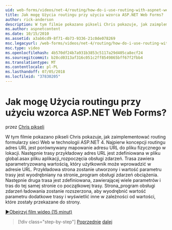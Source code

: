 ```yaml
---
uid: web-forms/videos/net-4/routing/how-do-i-use-routing-with-aspnet-web-forms
title: Jak mogę Użycia routingu przy użyciu wzorca ASP.NET Web Forms? | Microsoft Docs
author: rick-anderson
description: W tym filmie pokazano pikseli Chris pokazuje, jak zaimplementować routing formularzy sieci Web w technologii ASP.NET 4. Po pierwsze koncepcji routingu adres URL jest porównywany mapowanie adresu URL do p...
ms.author: aspnetcontent
ms.date: 10/15/2010
ms.assetid: a3ab6cd9-8f71-4b73-9336-21c0de078269
msc.legacyurl: /web-forms/videos/net-4/routing/how-do-i-use-routing-with-aspnet-web-forms
msc.type: video
ms.openlocfilehash: 4b570df24b7a931b3853c5117a29d405ca8ecf24
ms.sourcegitcommit: b28cd0313af316c051c2ff8549865bff67f2fbb4
ms.translationtype: MT
ms.contentlocale: pl-PL
ms.lasthandoff: 07/05/2018
ms.locfileid: "37830205"
---
```

<a name="how-do-i-use-routing-with-aspnet-web-forms"></a>Jak mogę Użycia routingu przy użyciu wzorca ASP.NET Web Forms?
====================
przez [Chris pikseli](https://twitter.com/chrispels)

W tym filmie pokazano pikseli Chris pokazuje, jak zaimplementować routing formularzy sieci Web w technologii ASP.NET 4. Najpierw koncepcji routingu adres URL jest porównywany mapowanie adresu URL do pliku fizycznego w lokacji. Następnie trasy przykładowy adres URL jest zdefiniowana w pliku global.asax pliku aplikacji\_rozpoczęcia obsługi zdarzeń. Trasa zawiera sparametryzowaną wartością, który użytkownik może wprowadzić w adresie URL. Przykładowa strona zostanie utworzony i wartość parametru trasy jest wyodrębniany na stronie\_program obsługi zdarzeń obciążenia. Następnie druga trasa jest zdefiniowana, zawierającej wiele parametrów i tras do tej samej stronie co początkowej trasy. Strona\_program obsługi zdarzeń ładowania zostanie rozszerzona, aby wyodrębnić wartość parametru dodatkowe trasy i wyświetlić inne w zależności od wartości, które zostały przekazane do strony.

[&#9654;Obejrzyj film wideo (15 minut)](https://channel9.msdn.com/Blogs/ASP-NET-Site-Videos/how-do-i-use-routing-with-aspnet-web-forms)

> [!div class="step-by-step"]
> [Poprzednie](aspnet-4-quick-hit-outbound-webforms-routing.md)
> [dalej](how-do-i-work-with-urls-in-aspnet-routing.md)
